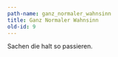 ```yaml
---
path-name: ganz_normaler_wahnsinn
title: Ganz Normaler Wahnsinn
old-id: 9
---
```


Sachen die halt so passieren.
